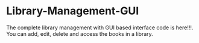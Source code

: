 # Library-Management-GUI
The complete library management with GUI based interface code is here!!!. You can add, edit, delete and access the books in a library.

